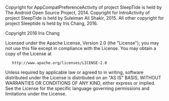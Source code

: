 Copyright for AppCompatPreferenceActivity of project SleepTide is held by The Android Open Source Project, 2014. 
Copyright for IntroActivity of project SleepTide is held by Suleiman Ali Shakir, 2015.
All other copyright for project Sleeptide is held by Iris Chang, 2016.

   Copyright 2016 Iris Chang

   Licensed under the Apache License, Version 2.0 (the "License");
   you may not use this file except in compliance with the License.
   You may obtain a copy of the License at

       http://www.apache.org/licenses/LICENSE-2.0

   Unless required by applicable law or agreed to in writing, software
   distributed under the License is distributed on an "AS IS" BASIS,
   WITHOUT WARRANTIES OR CONDITIONS OF ANY KIND, either express or implied.
   See the License for the specific language governing permissions and
   limitations under the License.
